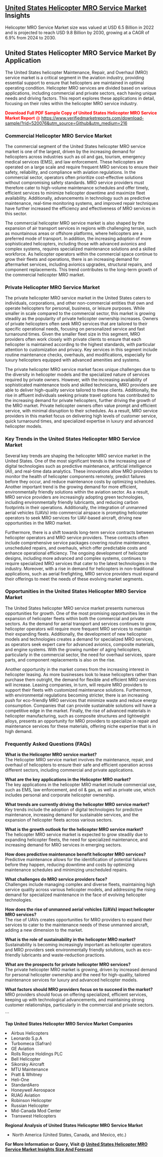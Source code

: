 <h2><a href="https://www.verifiedmarketreports.com/download-sample/?rid=520076&amp;utm_source=Github&amp;utm_medium=216" target="_blank">United States Helicopter MRO Service Market</a> Insights</h2><p>Helicopter MRO Service Market size was valued at USD 6.5 Billion in 2022 and is projected to reach USD 9.8 Billion by 2030, growing at a CAGR of 6.9% from 2024 to 2030.</p><p><h2>United States Helicopter MRO Service Market By Application</h2><p>The United States helicopter Maintenance, Repair, and Overhaul (MRO) service market is a critical segment in the aviation industry, providing essential support to ensure that helicopters are maintained in optimal operating condition. Helicopter MRO services are divided based on various applications, including commercial and private sectors, each having unique needs and driving factors. This report explores these applications in detail, focusing on their roles within the helicopter MRO service industry.</p><p><p><span class=""><span style="color: #ff0000;"><strong>Download Full PDF Sample Copy of United States Helicopter MRO Service Market Report</strong> @ </span><a href="https://www.verifiedmarketreports.com/download-sample/?rid=520076&amp;utm_source=Github&amp;utm_medium=216" target="_blank">https://www.verifiedmarketreports.com/download-sample/?rid=520076&amp;utm_source=Github&amp;utm_medium=216</a></span></p></p><h3>Commercial Helicopter MRO Service Market</h3><p>The commercial segment of the United States helicopter MRO service market is one of the largest, driven by the increasing demand for helicopters across industries such as oil and gas, tourism, emergency medical services (EMS), and law enforcement. These helicopters are operated on a large scale and require frequent MRO services to ensure their safety, reliability, and compliance with aviation regulations. In the commercial sector, operators often prioritize cost-effective solutions without compromising safety standards. MRO service providers must therefore cater to high-volume maintenance schedules and offer timely, efficient services to minimize helicopter downtime and maximize fleet availability. Additionally, advancements in technology such as predictive maintenance, real-time monitoring systems, and improved repair techniques have further increased the efficiency and effectiveness of MRO services in this sector.</p><p>The commercial helicopter MRO service market is also shaped by the expansion of air transport services in regions with challenging terrain, such as mountainous areas or offshore platforms, where helicopters are a preferred mode of transport. In addition, the increasing adoption of more sophisticated helicopters, including those with advanced avionics and complex systems, requires specialized maintenance solutions and a skilled workforce. As helicopter operators within the commercial space continue to grow their fleets and operations, there is an increasing demand for aftermarket services, including avionics upgrades, structural repairs, and component replacements. This trend contributes to the long-term growth of the commercial helicopter MRO market.</p><h3>Private Helicopter MRO Service Market</h3><p>The private helicopter MRO service market in the United States caters to individuals, corporations, and other non-commercial entities that own and operate helicopters for personal, business, or leisure purposes. While smaller in scale compared to the commercial sector, this market is growing steadily as the popularity of private helicopter ownership increases. Owners of private helicopters often seek MRO services that are tailored to their specific operational needs, focusing on personalized service and fast turnaround times. Given the smaller fleet size in this segment, MRO providers often work closely with private clients to ensure that each helicopter is maintained according to the highest standards, with particular attention to customization and privacy. Key services in this segment include routine maintenance checks, overhauls, and modifications, especially for luxury helicopters equipped with advanced amenities and systems.</p><p>The private helicopter MRO service market faces unique challenges due to the diversity in helicopter models and the specialized nature of services required by private owners. However, with the increasing availability of sophisticated maintenance tools and skilled technicians, MRO providers are able to deliver high-quality service tailored to these clients. Additionally, the rise in affluent individuals seeking private travel options has contributed to the increasing demand for private helicopters, further driving the growth of the MRO market. Private helicopter owners often value prompt and efficient service, with minimal disruption to their schedules. As a result, MRO service providers in this market focus on delivering high levels of customer service, quick turnaround times, and specialized expertise in luxury and advanced helicopter models.</p><h3>Key Trends in the United States Helicopter MRO Service Market</h3><p>Several key trends are shaping the helicopter MRO service market in the United States. One of the most significant trends is the increasing use of digital technologies such as predictive maintenance, artificial intelligence (AI), and real-time data analytics. These innovations allow MRO providers to monitor the health of helicopter components remotely, predict failures before they occur, and reduce maintenance costs by optimizing schedules. Another important trend is the growing demand for more efficient, environmentally friendly solutions within the aviation sector. As a result, MRO service providers are increasingly adopting green technologies, including environmentally friendly lubricants, and reducing carbon footprints in their operations. Additionally, the integration of unmanned aerial vehicles (UAVs) into commercial airspace is prompting helicopter operators to seek MRO services for UAV-based aircraft, driving new opportunities in the MRO market.</p><p>Furthermore, there is a shift towards long-term service contracts between helicopter operators and MRO service providers. These contracts often include comprehensive service packages covering routine maintenance, unscheduled repairs, and overhauls, which offer predictable costs and enhance operational efficiency. The ongoing development of helicopter designs, including more advanced and complex systems, continues to require specialized MRO services that cater to the latest technologies in the industry. Moreover, with a rise in demand for helicopters in non-traditional applications, such as aerial firefighting, MRO service providers must expand their offerings to meet the needs of these evolving market segments.</p><h3>Opportunities in the United States Helicopter MRO Service Market</h3><p>The United States helicopter MRO service market presents numerous opportunities for growth. One of the most promising opportunities lies in the expansion of helicopter fleets within both the commercial and private sectors. As the demand for aerial transport and services continues to grow, helicopter operators will require more frequent MRO services to maintain their expanding fleets. Additionally, the development of new helicopter models and technologies creates a demand for specialized MRO services, as operators seek expert care for advanced avionics, composite materials, and engine systems. With the growing number of aging helicopters, particularly in the commercial sector, the need for overhaul services, spare parts, and component replacements is also on the rise.</p><p>Another opportunity in the market comes from the increasing interest in helicopter leasing. As more businesses look to lease helicopters rather than purchase them outright, the demand for flexible and efficient MRO services will increase. Leasing companies, in turn, will require MRO providers to support their fleets with customized maintenance solutions. Furthermore, with environmental regulations becoming stricter, there is an increasing push for eco-friendly MRO services that minimize waste and reduce energy consumption. Companies that can provide sustainable solutions will have a competitive edge in the market. Finally, the rise of advanced materials in helicopter manufacturing, such as composite structures and lightweight alloys, presents an opportunity for MRO providers to specialize in repair and maintenance services for these materials, offering niche expertise that is in high demand.</p><h3>Frequently Asked Questions (FAQs)</h3><p><strong>What is the Helicopter MRO service market?</strong><br>The Helicopter MRO service market involves the maintenance, repair, and overhaul of helicopters to ensure their safe and efficient operation across different sectors, including commercial and private applications.</p><p><strong>What are the key applications in the Helicopter MRO market?</strong><br>The key applications in the helicopter MRO market include commercial use, such as EMS, law enforcement, and oil & gas, as well as private use, which includes personal and corporate helicopter ownership.</p><p><strong>What trends are currently driving the helicopter MRO service market?</strong><br>Key trends include the adoption of digital technologies for predictive maintenance, increasing demand for sustainable services, and the expansion of helicopter fleets across various sectors.</p><p><strong>What is the growth outlook for the helicopter MRO service market?</strong><br>The helicopter MRO service market is expected to grow steadily due to expanding helicopter fleets, the need for specialized maintenance, and increasing demand for MRO services in emerging sectors.</p><p><strong>How does predictive maintenance benefit helicopter MRO services?</strong><br>Predictive maintenance allows for the identification of potential failures before they happen, reducing downtime and costs by optimizing maintenance schedules and minimizing unscheduled repairs.</p><p><strong>What challenges do MRO service providers face?</strong><br>Challenges include managing complex and diverse fleets, maintaining high service quality across various helicopter models, and addressing the rising demand for specialized maintenance in the face of evolving helicopter technologies.</p><p><strong>How does the rise of unmanned aerial vehicles (UAVs) impact helicopter MRO services?</strong><br>The rise of UAVs creates opportunities for MRO providers to expand their services to cater to the maintenance needs of these unmanned aircraft, adding a new dimension to the market.</p><p><strong>What is the role of sustainability in the helicopter MRO market?</strong><br>Sustainability is becoming increasingly important as helicopter operators and MRO providers seek environmentally friendly solutions, such as eco-friendly lubricants and waste-reduction practices.</p><p><strong>What are the prospects for private helicopter MRO services?</strong><br>The private helicopter MRO market is growing, driven by increased demand for personal helicopter ownership and the need for high-quality, tailored maintenance services for luxury and advanced helicopter models.</p><p><strong>What factors should MRO providers focus on to succeed in the market?</strong><br>MRO providers should focus on offering specialized, efficient services, keeping up with technological advancements, and maintaining strong customer relationships, particularly in the commercial and private sectors.</p>```</p><p><strong>Top United States Helicopter MRO Service Market Companies</strong></p><div data-test-id=""><p><li>Airbus Helicopters</li><li> Leonardo S.p.A</li><li> Turbomeca (Safran)</li><li> GE Aviation</li><li> Rolls Royce Holdings PLC</li><li> Bell Helicopter</li><li> Sikorsky Aircraft</li><li> MTU Maintenance</li><li> Pratt & Whitney</li><li> Heli-One</li><li> StandardAero</li><li> Honeywell Aerospace</li><li> RUAG Aviation</li><li> Robinson Helicopter</li><li> Russian Helicopter</li><li> Mid-Canada Mod Center</li><li> Transwest Helicopters</li></p><div><strong>Regional Analysis of&nbsp;United States Helicopter MRO Service Market</strong></div><ul><li dir="ltr"><p dir="ltr">North America&nbsp;(United States, Canada, and Mexico, etc.)</p></li></ul><p><strong>For More Information or Query, Visit @&nbsp;</strong><strong><a href="https://www.verifiedmarketreports.com/product/helicopter-mro-service-market/?utm_source=Github&amp;utm_medium=216" target="_blank">United States Helicopter MRO Service Market Insights Size And Forecast</a></strong></p></div>
